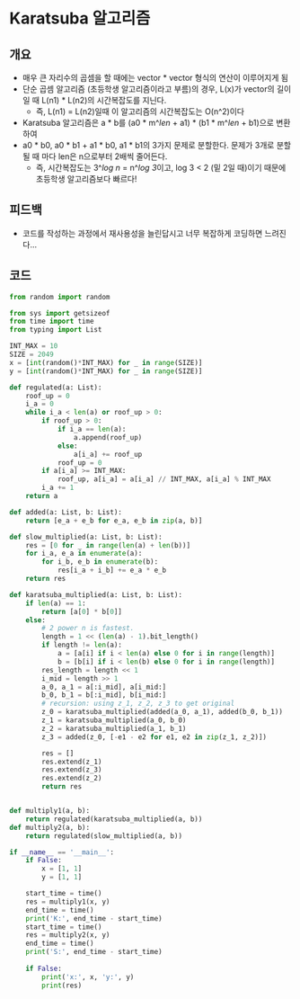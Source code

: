 # Karatsuba 알고리즘
## 개요
* 매우 큰 자리수의 곱셈을 할 때에는 vector * vector 형식의 연산이 이루어지게 됨
* 단순 곱셈 알고리즘 (초등학생 알고리즘이라고 부름)의 경우, L(x)가 vector의 길이일 때  L(n1) * L(n2)의 시간복잡도를 지닌다.
  * 즉, L(n1) = L(n2)일때 이 알고리즘의 시간복잡도는 O(n^2)이다
* Karatsuba 알고리즘은 a * b를 (a0 * m^*len* + a1) * (b1 * m^*len* + b1)으로 변환하여
* a0 * b0, a0 * b1 + a1 * b0, a1 * b1의 3가지 문제로 분할한다. 문제가 3개로 분할될 때 마다 len은 n으로부터 2배씩 줄어든다.
  * 즉, 시간복잡도는 3^*log n* = n^*log 3*이고, log 3 < 2 (밑 2일 때)이기 때문에 초등학생 알고리즘보다 빠르다!

## 피드백
* 코드를 작성하는 과정에서 재사용성을 늘린답시고 너무 복잡하게 코딩하면 느려진다...

## 코드
```python
from random import random

from sys import getsizeof
from time import time
from typing import List

INT_MAX = 10
SIZE = 2049
x = [int(random()*INT_MAX) for _ in range(SIZE)]
y = [int(random()*INT_MAX) for _ in range(SIZE)]

def regulated(a: List):
    roof_up = 0
    i_a = 0
    while i_a < len(a) or roof_up > 0:
        if roof_up > 0:
            if i_a == len(a):
                a.append(roof_up)
            else:
                a[i_a] += roof_up
            roof_up = 0
        if a[i_a] >= INT_MAX:
            roof_up, a[i_a] = a[i_a] // INT_MAX, a[i_a] % INT_MAX
        i_a += 1
    return a

def added(a: List, b: List):
    return [e_a + e_b for e_a, e_b in zip(a, b)]

def slow_multiplied(a: List, b: List):
    res = [0 for _ in range(len(a) + len(b))]
    for i_a, e_a in enumerate(a):
        for i_b, e_b in enumerate(b):
            res[i_a + i_b] += e_a * e_b
    return res

def karatsuba_multiplied(a: List, b: List):
    if len(a) == 1:
        return [a[0] * b[0]]
    else:
        # 2 power n is fastest.
        length = 1 << (len(a) - 1).bit_length()
        if length != len(a):
            a = [a[i] if i < len(a) else 0 for i in range(length)]
            b = [b[i] if i < len(b) else 0 for i in range(length)]
        res_length = length << 1
        i_mid = length >> 1
        a_0, a_1 = a[:i_mid], a[i_mid:]
        b_0, b_1 = b[:i_mid], b[i_mid:]
        # recursion: using z_1, z_2, z_3 to get original
        z_0 = karatsuba_multiplied(added(a_0, a_1), added(b_0, b_1))
        z_1 = karatsuba_multiplied(a_0, b_0)
        z_2 = karatsuba_multiplied(a_1, b_1)
        z_3 = added(z_0, [-e1 - e2 for e1, e2 in zip(z_1, z_2)])

        res = []
        res.extend(z_1)
        res.extend(z_3)
        res.extend(z_2)
        return res


def multiply1(a, b):
    return regulated(karatsuba_multiplied(a, b))
def multiply2(a, b):
    return regulated(slow_multiplied(a, b))

if __name__ == '__main__':
    if False:
        x = [1, 1]
        y = [1, 1]

    start_time = time()
    res = multiply1(x, y)
    end_time = time()
    print('K:', end_time - start_time)
    start_time = time()
    res = multiply2(x, y)
    end_time = time()
    print('S:', end_time - start_time)
    
    if False:
        print('x:', x, 'y:', y)
        print(res)
        
```
